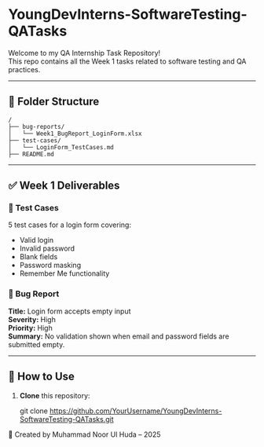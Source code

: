 # YoungDevInterns-SoftwareTesting-QATasks

Welcome to my QA Internship Task Repository!  
This repo contains all the Week 1 tasks related to software testing and QA practices.

---

## 📁 Folder Structure

```
/
├── bug-reports/
│   └── Week1_BugReport_LoginForm.xlsx
├── test-cases/
│   └── LoginForm_TestCases.md
├── README.md
```

---

## ✅ Week 1 Deliverables

### 🔹 Test Cases
5 test cases for a login form covering:
- Valid login
- Invalid password
- Blank fields
- Password masking
- Remember Me functionality

### 🔹 Bug Report
**Title:** Login form accepts empty input  
**Severity:** High  
**Priority:** High  
**Summary:** No validation shown when email and password fields are submitted empty.

---
## 📌 How to Use

1. **Clone** this repository:

   git clone https://github.com/YourUsername/YoungDevInterns-SoftwareTesting-QATasks.git


🧠 Created by Muhammad Noor Ul Huda – 2025
